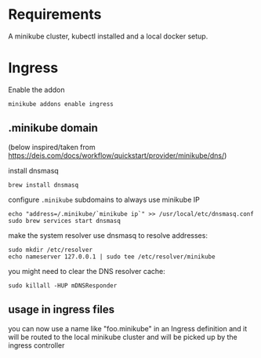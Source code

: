 # Requirements

A minikube cluster, kubectl installed and a local docker setup.

# Ingress

Enable the addon

    minikube addons enable ingress

## .minikube domain

(below inspired/taken from https://deis.com/docs/workflow/quickstart/provider/minikube/dns/)

install dnsmasq

    brew install dnsmasq

configure `.minikube` subdomains to always use minikube IP

    echo "address=/.minikube/`minikube ip`" >> /usr/local/etc/dnsmasq.conf
    sudo brew services start dnsmasq

make the system resolver use dnsmasq to resolve addresses:

    sudo mkdir /etc/resolver
    echo nameserver 127.0.0.1 | sudo tee /etc/resolver/minikube

you might need to clear the DNS resolver cache:

    sudo killall -HUP mDNSResponder
    
## usage in ingress files

you can now use a name like "foo.minikube" in an Ingress definition and it will be routed to the local minikube
cluster and will be picked up by the ingress controller